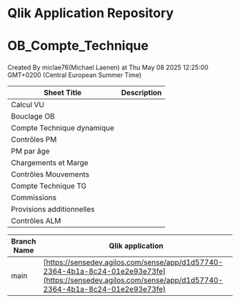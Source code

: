 # Qlik Application Repository 
# OB_Compte_Technique
### 
Created By miclae76(Michael Laenen) at Thu May 08 2025 12:25:00 GMT+0200 (Central European Summer Time)




Sheet Title | Description
------------ | -------------
Calcul VU|
Bouclage OB|
Compte Technique dynamique|
Contrôles PM|
PM par âge|
Chargements et Marge|
Contrôles Mouvements|
Compte Technique TG|
Commissions|
Provisions additionnelles|
Contrôles ALM|



Branch Name|Qlik application
---|---
main|[https://sensedev.agilos.com/sense/app/d1d57740-2364-4b1a-8c24-01e2e93e73fe](https://sensedev.agilos.com/sense/app/d1d57740-2364-4b1a-8c24-01e2e93e73fe)
